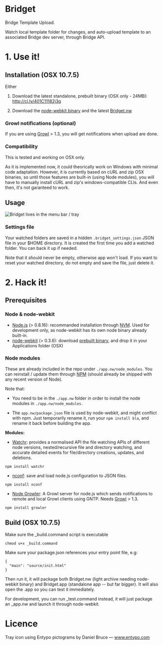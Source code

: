 # Bridget

Bridge Template Upload.

Watch local template folder for changes, and auto-upload template to an associated Bridge dev server, through Bridge API.

# 1. Use it!

## Installation (OSX 10.7.5)

Either

1. Download the latest standalone, prebuilt binary (OSX only - 24MB): http://cl.ly/401C11182j3q

2. Download the [node-webkit binary](https://github.com/rogerwang/node-webkit#downloads) and the latest [Bridget.nw](https://github.com/julienma/Bridget/raw/master/build/Bridget.nw)

### Growl notifications (optional)

If you are using [Growl](http://growl.info) > 1.3, you will get notifications when upload are done.

### Compatibility

This is tested and working on OSX only.

As it is implemented now, it could theorically work on Windows with minimal code adaptation.
However, it is currently based on cURL and zip OSX binaries, so until those features are built-in (using Node modules), you will have to manually install cURL and zip's windows-compatible CLIs. And even then, it's not garanteed to work.

## Usage

![Bridget lives in the menu bar / tray](https://raw.github.com/julienma/Bridget/master/readme.png)

### Settings file

Your watched folders are saved in a hidden `.bridget_settings.json` JSON file in your $HOME directory.
It is created the first time you add a watched folder.
You can back it up if needed.

Note that it should never be empty, otherwise app won't load.
If you want to reset your watched directory, do not empty and save the file, just delete it.

# 2. Hack it!

## Prerequisites

### Node & node-webkit

- [Node.js](http://nodejs.org/) (> 0.8.16): recommanded installation through [NVM](https://github.com/creationix/nvm). Used for development only, as node-webkit has its own node binary already built-in.
- [node-webkit](https://github.com/rogerwang/node-webkit) (> 0.3.6): download [prebuilt binary](https://github.com/rogerwang/node-webkit#downloads), and drop it in your Applications folder (OSX)

### Node modules

These are already included in the repo under `./app.nw/node_modules`.
You can reinstall / update them through [NPM](https://npmjs.org/) (should already be shipped with any recent version of Node).

Note that:

- You need to be in the `./app.nw` folder in order to install the node modules in `./app.nw/node_modules`.

- The `app.nw/package.json` file is used by node-webkit, and might conflict with npm. Just temporarily rename it, run your `npm install bla`, and rename it back before building the app.

**Modules:**

- [Watchr](https://github.com/bevry/watchr): provides a normalised API the file watching APIs of different node versions, nested/recursive file and directory watching, and accurate detailed events for file/directory creations, updates, and deletions.

```
npm install watchr
```

- [nconf](https://github.com/flatiron/nconf): save and load node.js configuration to JSON files.

```
npm install nconf
```

- [Node Growler](https://github.com/betamos/Node-Growler): A Growl server for node.js which sends notifications to remote and local Growl clients using GNTP. Needs [Growl](http://growl.info) > 1.3.

```
npm install growler
```

## Build (OSX 10.7.5)

Make sure the _build.command script is executable

```
chmod u+x _build.command
```

Make sure your package.json references your entry point file, e.g:
```
{
  "main": "source/init.html"
}
```

Then run it, it will package both Bridget.nw (light archive needing node-webkit binary) and Bridget.app (standalone app -- but far bigger).
It will also open the .app so you can test it immediately.

For development, you can run _test.command instead, it will just package an _app.nw and launch it through node-webkit.

# Licence

Tray icon using Entypo pictograms by Daniel Bruce — www.entypo.com
